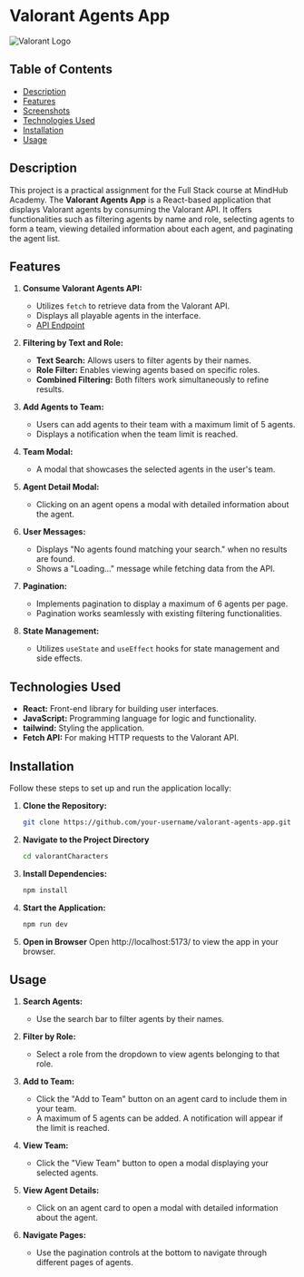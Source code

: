 # Valorant Agents App

![Valorant Logo](https://upload.wikimedia.org/wikipedia/en/0/0c/Valorant_logo_-_pink.svg)

## Table of Contents

- [Description](#description)
- [Features](#features)
- [Screenshots](#screenshots)
- [Technologies Used](#technologies-used)
- [Installation](#installation)
- [Usage](#usage)


## Description

This project is a practical assignment for the Full Stack course at MindHub Academy. The **Valorant Agents App** is a React-based application that displays Valorant agents by consuming the Valorant API. It offers functionalities such as filtering agents by name and role, selecting agents to form a team, viewing detailed information about each agent, and paginating the agent list.

## Features

1. **Consume Valorant Agents API:**
   - Utilizes `fetch` to retrieve data from the Valorant API.
   - Displays all playable agents in the interface.
   - [API Endpoint](https://valorant-api.com/v1/agents?isPlayable=true)

2. **Filtering by Text and Role:**
   - **Text Search:** Allows users to filter agents by their names.
   - **Role Filter:** Enables viewing agents based on specific roles.
   - **Combined Filtering:** Both filters work simultaneously to refine results.

3. **Add Agents to Team:**
   - Users can add agents to their team with a maximum limit of 5 agents.
   - Displays a notification when the team limit is reached.

4. **Team Modal:**
   - A modal that showcases the selected agents in the user's team.
   
5. **Agent Detail Modal:**
   - Clicking on an agent opens a modal with detailed information about the agent.

6. **User Messages:**
   - Displays "No agents found matching your search." when no results are found.
   - Shows a "Loading..." message while fetching data from the API.

7. **Pagination:**
   - Implements pagination to display a maximum of 6 agents per page.
   - Pagination works seamlessly with existing filtering functionalities.

8. **State Management:**
   - Utilizes `useState` and `useEffect` hooks for state management and side effects.


## Technologies Used

- **React:** Front-end library for building user interfaces.
- **JavaScript:** Programming language for logic and functionality.
- **tailwind:** Styling the application.
- **Fetch API:** For making HTTP requests to the Valorant API.

## Installation

Follow these steps to set up and run the application locally:

1. **Clone the Repository:**
   ```bash
   git clone https://github.com/your-username/valorant-agents-app.git
2. **Navigate to the Project Directory**
    ```bash
    cd valorantCharacters
3. **Install Dependencies:**
    ```bash
    npm install
4. **Start the Application:**
    ```bash
    npm run dev
5. **Open in Browser**
    Open http://localhost:5173/ to view the app in your browser.

 ## Usage
1. **Search Agents:**
   - Use the search bar to filter agents by their names.

2. **Filter by Role:**
   - Select a role from the dropdown to view agents belonging to that role.

3. **Add to Team:**
   - Click the "Add to Team" button on an agent card to include them in your team.
   - A maximum of 5 agents can be added. A notification will appear if the limit is reached.

4. **View Team:**
   - Click the "View Team" button to open a modal displaying your selected agents.

5. **View Agent Details:**
   - Click on an agent card to open a modal with detailed information about the agent.

6. **Navigate Pages:**
   - Use the pagination controls at the bottom to navigate through different pages of agents.

